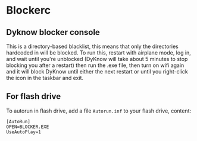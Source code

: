 # Blockerc

## Dyknow blocker console
This is a directory-based blacklist, this means that only the directories hardcoded in will be blocked. To run this, restart with airplane mode, log in, and wait until you're unblocked (DyKnow will take about 5 minutes to stop blocking you after a restart) then run the .exe file, then turn on wifi again and it will block DyKnow until either the next restart or until you right-click the icon in the taskbar and exit.

## For flash drive
To autorun in flash drive, add a file `Autorun.inf` to your flash drive, content:

    [AutoRun]
    OPEN=BLOCKER.EXE
    UseAutoPlay=1
